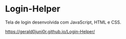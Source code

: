 # Login-Helper
Tela de login desenvolvida com JavaScript, HTML e CSS.

https://gerald0juni0r.github.io/Login-Helper/
